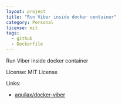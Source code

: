 ```yaml
---
layout: project
title: "Run Viber inside docker container"
category: Personal
license: mit
tags:
  - github
  - Dockerfile
---
```


Run Viber inside docker container

License: MIT License

Links:

* [aquilax/docker-viber](https://github.com/aquilax/docker-viber)
